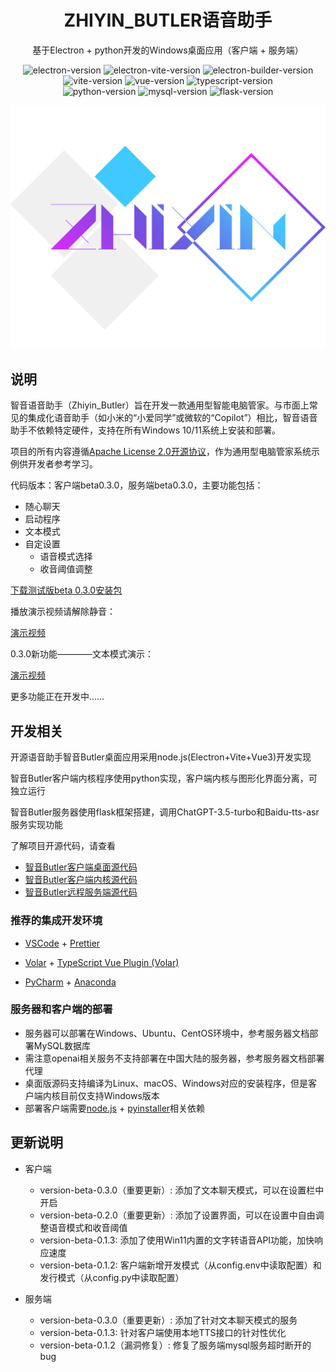 <h1 align="center">ZHIYIN_BUTLER语音助手</h1>

<p align="center">基于Electron + python开发的Windows桌面应用（客户端 + 服务端）</p>

<p align="center">
<img src="https://img.shields.io/badge/electron-28.2.0-blue" alt="electron-version">
<img src="https://img.shields.io/badge/electron vite-2.0.0-blue" alt="electron-vite-version" />
<img src="https://img.shields.io/badge/electron builder-24.9.1-blue" alt="electron-builder-version" />
<img src="https://img.shields.io/badge/vite-5.0.12-blue" alt="vite-version" />
<img src="https://img.shields.io/badge/vue-3.4.15-blue" alt="vue-version" />
<img src="https://img.shields.io/badge/typescript-5.3.3-blue" alt="typescript-version" />
<br/>
<img src="https://img.shields.io/badge/python-3.12.3-green" alt="python-version" />
<img src="https://img.shields.io/badge/mysql-8.3.0-green" alt="mysql-version" />
<img src="https://img.shields.io/badge/flask-3.0.2-green" alt="flask-version" />
</p>

<img src="logo.png">

## 说明

智音语音助手（Zhiyin_Butler）旨在开发一款通用型智能电脑管家。与市面上常见的集成化语音助手（如小米的“小爱同学”或微软的“Copilot”）相比，智音语音助手不依赖特定硬件，支持在所有Windows 10/11系统上安装和部署。

项目的所有内容遵循[Apache License 2.0开源协议](https://github.com/JKerbin/Zhiyin-Butler-Opensource/blob/main/LICENSE)，作为通用型电脑管家系统示例供开发者参考学习。

代码版本：客户端beta0.3.0，服务端beta0.3.0，主要功能包括：

- 随心聊天
- 启动程序
- 文本模式
- 自定设置
  - 语音模式选择
  - 收音阈值调整
 
[下载测试版beta 0.3.0安装包](https://github.com/JKerbin/Zhiyin-Butler-Opensource/releases/tag/Installer)

播放演示视频请解除静音：

[演示视频](https://github.com/JKerbin/Zhiyin-Butler-Opensource/assets/81380030/84931fa2-0194-4da9-b404-610caf5eac15)

0.3.0新功能————文本模式演示：

[演示视频](https://github.com/user-attachments/assets/7260faf7-2c92-42f1-b710-7d0ac05493de)

更多功能正在开发中……

## 开发相关

开源语音助手智音Butler桌面应用采用node.js(Electron+Vite+Vue3)开发实现

智音Butler客户端内核程序使用python实现，客户端内核与图形化界面分离，可独立运行

智音Butler服务器使用flask框架搭建，调用ChatGPT-3.5-turbo和Baidu-tts-asr服务实现功能

了解项目开源代码，请查看
- [智音Butler客户端桌面源代码](https://github.com/JKerbin/Zhiyin-Butler-Opensource/tree/main/Zhiyin-Desktop)
- [智音Butler客户端内核源代码](https://github.com/JKerbin/Zhiyin-Butler-Opensource/tree/main/Zhiyin-Client)
- [智音Butler远程服务端源代码](https://github.com/JKerbin/Zhiyin-Butler-Opensource/tree/main/Zhiyin-Server)

### 推荐的集成开发环境

- [VSCode](https://code.visualstudio.com/) + [Prettier](https://marketplace.visualstudio.com/items?itemName=esbenp.prettier-vscode)
- [Volar](https://marketplace.visualstudio.com/items?itemName=Vue.volar) + [TypeScript Vue Plugin (Volar)](https://marketplace.visualstudio.com/items?itemName=Vue.vscode-typescript-vue-plugin)

- [PyCharm](https://www.jetbrains.com/pycharm/download/?section=windows) + [Anaconda](https://www.anaconda.com/download/)

### 服务器和客户端的部署

- 服务器可以部署在Windows、Ubuntu、CentOS环境中，参考服务器文档部署MySQL数据库
- 需注意openai相关服务不支持部署在中国大陆的服务器，参考服务器文档部署代理
- 桌面版源码支持编译为Linux、macOS、Windows对应的安装程序，但是客户端内核目前仅支持Windows版本
- 部署客户端需要[node.js](https://nodejs.org/en) + [pyinstaller](https://pyinstaller.org/en/stable/)相关依赖

## 更新说明

- 客户端
  - version-beta-0.3.0（重要更新）: 添加了文本聊天模式，可以在设置栏中开启
  - version-beta-0.2.0（重要更新）: 添加了设置界面，可以在设置中自由调整语音模式和收音阈值
  - version-beta-0.1.3: 添加了使用Win11内置的文字转语音API功能，加快响应速度
  - version-beta-0.1.2: 客户端新增开发模式（从config.env中读取配置）和发行模式（从config.py中读取配置）

- 服务端
  - version-beta-0.3.0（重要更新）: 添加了针对文本聊天模式的服务
  - version-beta-0.1.3: 针对客户端使用本地TTS接口的针对性优化
  - version-beta-0.1.2（漏洞修复）: 修复了服务端mysql服务超时断开的bug

